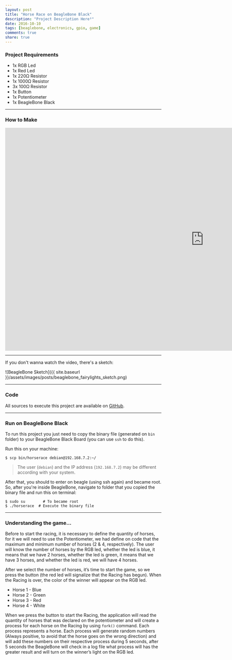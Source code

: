 ```yaml
---
layout: post
title: "Horse Race on BeagleBone Black"
description: "Project Description Here³"
date: 2016-10-10
tags: [beaglebone, electronics, gpio, game]
comments: true
share: true
---
```


### Project Requirements
 - 1x RGB Led
 - 1x Red Led
 - 1x 220Ω Resistor
 - 1x 1000Ω Resistor
 - 3x 100Ω Resistor
 - 1x Button
 - 1x Potentiometer
 - 1x BeagleBone Black

---

### How to Make

<div class="full-width-video">
  <iframe width="1280" height="720" src="https://www.youtube.com/embed/aNqMWlZi-1U?rel=0" frameborder="0" allowfullscreen></iframe>
</div>

---

If you don't wanna watch the video, there's a sketch:

![BeagleBone Sketch]({{ site.baseurl }}/assets/images/posts/beaglebone_fairylights_sketch.png)

---

### Code

All sources to execute this project are available on [GitHub](https://github.com/eltonvs/beagleproject/tree/master/HorseRace).

---

### Run on BeagleBone Black

To run this project you just need to copy the binary file (generated on `bin` folder) to your BeagleBone Black Board (you can use `ssh` to do this).

Run this on your machine:

```
$ scp bin/horserace debian@192.168.7.2:~/
```

 > The user (`debian`) and the IP address (`192.168.7.2`) may be different according with your system.

After that, you should to enter on beagle (using ssh again) and became root. So, after you're inside BeagleBone, navigate to folder that you copied the binary file and run this on terminal:

```
$ sudo su        # To became root
$ ./horserace  # Execute the binary file
```

---

### Understanding the game...

Before to start the racing, it is necessary to define the quantity of horses, for it we will need to use the Potentiometer, we had define on code that the maximum  and minimum number of horses (2 & 4, respectively). The user will know the number of horses by the RGB led, whether the led is blue, it means that we have 2 horses, whether the led is green, it means that we have 3 horses, and whether the led is red, we will have 4 horses.

After we select the number of horses, it’s time to start the game, so we press the button (the red led will signalize that the Racing has begun). When the Racing is over, the color of the winner will appear on the RGB led.

- Horse 1 - Blue
- Horse 2 - Green
- Horse 3 - Red
- Horse 4 - White

When we press the button to start the Racing, the application will read the quantity of horses that was declared on the potentiometer and will create a process for each horse on the Racing by using `fork()` command. Each process represents  a horse. Each process will generate random numbers (Always positive, to avoid that the horse goes on the wrong direction) and will add these numbers on their respective process during 5 seconds, after 5 seconds the BeagleBone will check in a log file what process will has the greater result and will turn on the winner’s light on the RGB led.
